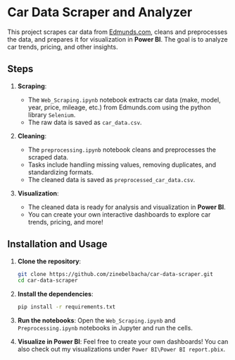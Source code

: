 # Car Data Scraper and Analyzer

This project scrapes car data from [Edmunds.com](https://www.edmunds.com/), cleans and preprocesses the data, and prepares it for visualization in **Power BI**. The goal is to analyze car trends, pricing, and other insights.

## Steps
1. **Scraping**:
   - The `Web_Scraping.ipynb` notebook extracts car data (make, model, year, price, mileage, etc.) from Edmunds.com using the python library `Selenium`.
   - The raw data is saved as `car_data.csv`.

2. **Cleaning**:
   - The `preprocessing.ipynb` notebook cleans and preprocesses the scraped data.
   - Tasks include handling missing values, removing duplicates, and standardizing formats.
   - The cleaned data is saved as `preprocessed_car_data.csv`.

3. **Visualization**:
   - The cleaned data is ready for analysis and visualization in **Power BI**.
   - You can create your own interactive dashboards to explore car trends, pricing, and more!

## Installation and Usage
1. **Clone the repository**:
   ```bash
   git clone https://github.com/zinebelbacha/car-data-scraper.git
   cd car-data-scraper

2. **Install the dependencies**:
   ```bash
   pip install -r requirements.txt

3. **Run the notebooks**:
Open the `Web_Scraping.ipynb` and `Preprocessing.ipynb` notebooks in Jupyter and run the cells.

4. **Visualize in Power BI**:
Feel free to create your own dashboards! You can also check out my visualizations under `Power BI\Power BI report.pbix`. 
